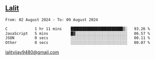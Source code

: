 ## [Lalit](https://lalit.sh)

<!--START_SECTION:waka-->

```txt
From: 02 August 2024 - To: 09 August 2024

C            1 hr 11 mins    ███████████████████████▒░   93.26 %
JavaScript   5 mins          █▓░░░░░░░░░░░░░░░░░░░░░░░   06.57 %
JSON         0 secs          ░░░░░░░░░░░░░░░░░░░░░░░░░   00.11 %
Other        0 secs          ░░░░░░░░░░░░░░░░░░░░░░░░░   00.07 %
```

<!--END_SECTION:waka-->

lalitvijay9480@gmail.com
